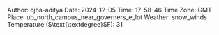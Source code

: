 Author: ojha-aditya
Date: 2024-12-05
Time: 17-58-46
Time Zone: GMT
Place: ub_north_campus_near_governers_e_lot
Weather: snow_winds
Temperature ($\text{\textdegree}$F): 31